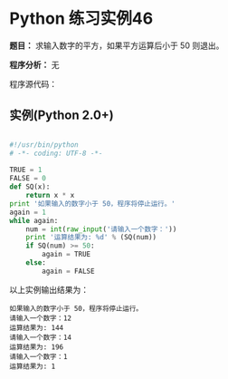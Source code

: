 Python 练习实例46
=============


**题目：** 求输入数字的平方，如果平方运算后小于 50 则退出。

**程序分析：** 无

程序源代码：

实例(Python 2.0+)
---------------

```python

#!/usr/bin/python
# -*- coding: UTF-8 -*-
 
TRUE = 1
FALSE = 0
def SQ(x):
    return x * x
print '如果输入的数字小于 50，程序将停止运行。'
again = 1
while again:
    num = int(raw_input('请输入一个数字：'))
    print '运算结果为: %d' % (SQ(num))
    if SQ(num) >= 50:
        again = TRUE
    else:
        again = FALSE

```

以上实例输出结果为：

```
如果输入的数字小于 50，程序将停止运行。
请输入一个数字：12
运算结果为: 144
请输入一个数字：14
运算结果为: 196
请输入一个数字：1
运算结果为: 1
```


